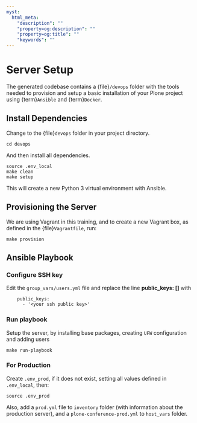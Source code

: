 ```yaml
---
myst:
  html_meta:
    "description": ""
    "property=og:description": ""
    "property=og:title": ""
    "keywords": ""
---
```


# Server Setup

The generated codebase contains a {file}`/devops` folder with the tools needed to provision and setup a basic installation of your Plone project using {term}`Ansible` and {term}`Docker`.

## Install Dependencies

Change to the {file}`devops` folder in your project directory.

```{code-base} shell
cd devops
```

And then install all dependencies.

```{code-block} shell
source .env_local
make clean
make setup
```

This will create a new Python 3 virtual environment with Ansible.

## Provisioning the Server

We are using Vagrant in this training, and to create a new Vagrant box, as defined in the {file}`Vagrantfile`, run:

```shell
make provision
```
## Ansible Playbook

### Configure SSH key

Edit the `group_vars/users.yml` file and replace the line **public_keys: []** with

```{code-block} yaml
    public_keys:
      - '<your ssh public key>'
```
### Run playbook

Setup the server, by installing base packages, creating `UFW` configuration and adding users

```shell
make run-playbook
```

### For Production

Create `.env_prod`, if it does not exist, setting all values defined in `.env_local`, then:

```{code-block} shell
source .env_prod
```

Also, add a `prod.yml` file to `inventory` folder (with information about the production server), and a `plone-conference-prod.yml` to `host_vars` folder.
